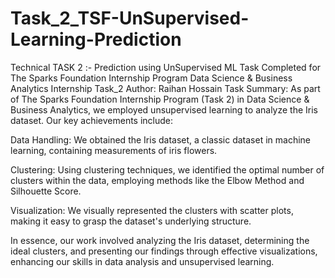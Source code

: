 # Task_2_TSF-UnSupervised-Learning-Prediction
Technical TASK 2 :- Prediction using UnSupervised ML
Task Completed for The Sparks Foundation Internship Program
Data Science & Business Analytics Internship Task_2
Author: Raihan Hossain
Task Summary: As part of The Sparks Foundation Internship Program (Task 2) in Data Science & Business Analytics, we employed unsupervised learning to analyze the Iris dataset. Our key achievements include:

Data Handling: We obtained the Iris dataset, a classic dataset in machine learning, containing measurements of iris flowers.

Clustering: Using clustering techniques, we identified the optimal number of clusters within the data, employing methods like the Elbow Method and Silhouette Score.

Visualization: We visually represented the clusters with scatter plots, making it easy to grasp the dataset's underlying structure.

In essence, our work involved analyzing the Iris dataset, determining the ideal clusters, and presenting our findings through effective visualizations, enhancing our skills in data analysis and unsupervised learning.
